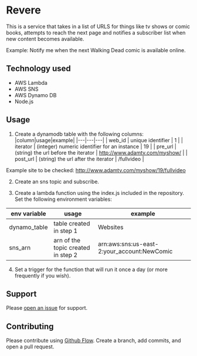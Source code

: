 # Revere

This is a service that takes in a list of URLS for things like tv shows or comic books, attempts to reach the next page and notifies a subscriber list when new content becomes available.

Example: Notify me when the next Walking Dead comic is available online.

## Technology used
* AWS Lambda
* AWS SNS
* AWS Dynamo DB
* Node.js

## Usage

1. Create a dynamodb table with the following columns: 
|column|usage|example|
|---|---|---|
| web_id | unique identifier | 1 |
| iterator  | (integer) numeric identifier for an instance |  19 |
| pre_url  | (string) the url before the iterator | http://www.adamtv.com/myshow/  |
| post_url | (string) the url after the iterator | /fullvideo |

Example site to be checked: http://www.adamtv.com/myshow/19/fullvideo

2. Create an sns topic and subscribe.

3. Create a lambda function using the index.js included in the repository. Set the following environment variables:

| env variable | usage | example |
|---|---|---|
| dynamo_table | table created in step 1 | Websites |
| sns_arn | arn of the topic created in step 2 | arn:aws:sns:us-east-2:your_account:NewComic |

4. Set a trigger for the function that will run it once a day (or more frequently if you wish).

## Support

Please [open an issue](https://github.com/ALeonard9/revere/issues/new) for support.

## Contributing

Please contribute using [Github Flow](https://guides.github.com/introduction/flow/). Create a branch, add commits, and open a pull request.

